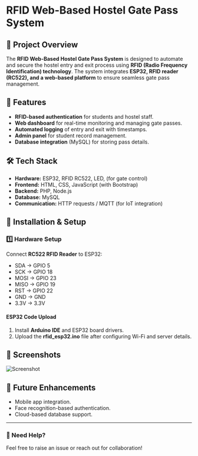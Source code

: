 # RFID Web-Based Hostel Gate Pass System

## 📌 Project Overview
The **RFID Web-Based Hostel Gate Pass System** is designed to automate and secure the hostel entry and exit process using **RFID (Radio Frequency Identification) technology**. The system integrates **ESP32, RFID reader (RC522), and a web-based platform** to ensure seamless gate pass management.

## 🎯 Features
- **RFID-based authentication** for students and hostel staff.
- **Web dashboard** for real-time monitoring and managing gate passes.
- **Automated logging** of entry and exit with timestamps.
- **Admin panel** for student record management.
- **Database integration** (MySQL) for storing pass details.

## 🛠️ Tech Stack
- **Hardware:** ESP32, RFID RC522, LED, (for gate control)
- **Frontend:** HTML, CSS, JavaScript (with Bootstrap)
- **Backend:** PHP, Node.js 
- **Database:** MySQL 
- **Communication:** HTTP requests / MQTT (for IoT integration)

## 🔧 Installation & Setup
### 1️⃣ Hardware Setup
Connect **RC522 RFID Reader** to ESP32:
   - SDA → GPIO 5
   - SCK → GPIO 18
   - MOSI → GPIO 23
   - MISO → GPIO 19
   - RST → GPIO 22
   - GND → GND
   - 3.3V → 3.3V
#### **ESP32 Code Upload**
1. Install **Arduino IDE** and ESP32 board drivers.
2. Upload the **rfid_esp32.ino** file after configuring Wi-Fi and server details.

## 📸 Screenshots

![Screenshot](images/Screenshot-2024-11-19.png)

## 🚀 Future Enhancements
- Mobile app integration.
- Face recognition-based authentication.
- Cloud-based database support.

---
### 📩 Need Help?
Feel free to raise an issue or reach out for collaboration!

